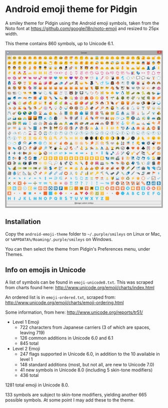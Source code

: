 # Android emoji theme for Pidgin

A smiley theme for Pidgin using the Android emoji symbols,
taken from the Noto font at https://github.com/googlei18n/noto-emoji
and resized to 25px width.

This theme contains 860 symbols, up to Unicode 6.1.

![Android emoji theme for Pidgin](./preview.png?raw=true)


## Installation

Copy the `android-emoji-theme` folder to
`~/.purple/smileys` on Linux or Mac, or `%APPDATA%/Roaming/.purple/smileys` on Windows.

You can then select the theme from Pidgin's Preferences menu, under Themes.


## Info on emojis in Unicode

A list of symbols can be found in `emoji-unicode8.txt`.
This was scraped from charts found here: http://www.unicode.org/emoji/charts/index.html

An ordered list is in `emoji-ordered.txt`, scraped from:
http://www.unicode.org/emoji/charts/emoji-ordering.html

Some information, from here: http://www.unicode.org/reports/tr51/

- Level 1 Emoji
  - 722 characters from Japanese carriers (3 of which are spaces, leaving 719)
  - 126 common additions in Unicode 6.0 and 6.1
  - 845 total
- Level 2 Emoji
  - 247 flags supported in Unicode 6.0, in addition to the 10 available in level 1
  - 148 standard additions (most, but not all, are new to Unicode 7.0)
  - 41 new symbols in Unicode 8.0 (including 5 skin-tone modifiers)
  - 436 total

1281 total emoji in Unicode 8.0.

133 symbols are subject to skin-tone modifiers, yielding another 665 possible symbols.
At some point I may add these to the theme.
